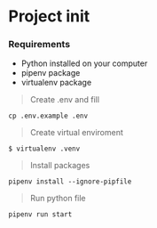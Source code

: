 # Project init

### Requirements

- Python installed on your computer
- pipenv package
- virtualenv package

> Create .env and fill

```
cp .env.example .env
```

> Create virtual enviroment

```
$ virtualenv .venv
```

> Install packages

```
pipenv install --ignore-pipfile
```

> Run python file

```
pipenv run start
```
